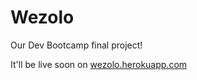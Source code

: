 Wezolo
======
Our Dev Bootcamp final project!

It'll be live soon on [wezolo.herokuapp.com](wezolo.herokuapp.com)